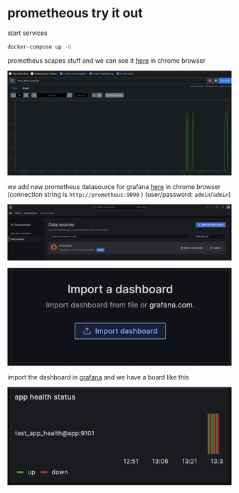 # prometheous try it out 

start services

```sh
docker-compose up -d
```

prometheus scapes stuff and we can see it [here](http://localhost:9100/graph?g0.expr=test_pacs_health&g0.tab=0&g0.stacked=0&g0.show_exemplars=0&g0.range_input=1h) in chrome browser

![1702272726049](image/readme/1702272726049.png)

we add new prometheus datasource for grafana [here](http://localhost:3000/connections/datasources) in chrome browser (connection string is `http://prometheus:9090` ) (user/password: `admin`/`admin`)

![1702272815662](image/readme/1702272815662.png)

![1702276960753](image/readme/1702276960753.png)

import the dashboard in [grafana](grafana/dashboard.json) and we have a board like this

![1702276799176](image/readme/1702276799176.png)
